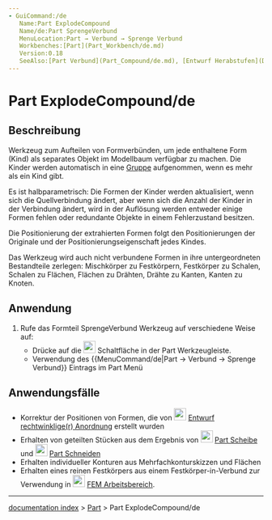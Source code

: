 ```yaml
---
- GuiCommand:/de
   Name:Part ExplodeCompound
   Name/de:Part SprengeVerbund
   MenuLocation:Part → Verbund → Sprenge Verbund
   Workbenches:[Part](Part_Workbench/de.md)
   Version:0.18
   SeeAlso:[Part Verbund](Part_Compound/de.md), [Entwurf Herabstufen](Draft_Downgrade/de.md)
---
```


# Part ExplodeCompound/de


</div>

## Beschreibung

Werkzeug zum Aufteilen von Formverbünden, um jede enthaltene Form (Kind) als separates Objekt im Modellbaum verfügbar zu machen. Die Kinder werden automatisch in eine [Gruppe](Std_Group/de.md) aufgenommen, wenn es mehr als ein Kind gibt.

Es ist halbparametrisch: Die Formen der Kinder werden aktualisiert, wenn sich die Quellverbindung ändert, aber wenn sich die Anzahl der Kinder in der Verbindung ändert, wird in der Auflösung werden entweder einige Formen fehlen oder redundante Objekte in einem Fehlerzustand besitzen.

Die Positionierung der extrahierten Formen folgt den Positionierungen der Originale und der Positionierungseigenschaft jedes Kindes.

Das Werkzeug wird auch nicht verbundene Formen in ihre untergeordneten Bestandteile zerlegen: Mischkörper zu Festkörpern, Festkörper zu Schalen, Schalen zu Flächen, Flächen zu Drähten, Drähte zu Kanten, Kanten zu Knoten.

## Anwendung

1.  Rufe das Formteil SprengeVerbund Werkzeug auf verschiedene Weise auf:
    -   Drücke auf die <img alt="" src=images/Part_ExplodeCompound.svg  style="width:24px;"> Schaltfläche in der Part Werkzeugleiste.
    -   Verwendung des {{MenuCommand/de|Part → Verbund → Sprenge Verbund}} Eintrags im Part Menü

## Anwendungsfälle

-   Korrektur der Positionen von Formen, die von <img alt="" src=images/Draft_OrthoArray.svg  style="width:24px;"> [Entwurf rechtwinklige(r) Anordnung](Draft_Array/de.md) erstellt wurden
-   Erhalten von geteilten Stücken aus dem Ergebnis von <img alt="" src=images/Part_Slice.svg  style="width:24px;"> [Part Scheibe](Part_Slice/de.md) und <img alt="" src=images/Part_Cut.svg  style="width:24px;"> [Part Schneiden](Part_Cut/de.md)
-   Erhalten individueller Konturen aus Mehrfachkonturskizzen und Flächen
-   Erhalten eines reinen Festkörpers aus einem Festkörper-in-Verbund zur Verwendung in <img alt="" src=images/Workbench_FEM.svg  style="width:24px;"> [FEM Arbeitsbereich](FEM_Workbench/de.md).


<div class="mw-translate-fuzzy">





</div>

---
[documentation index](../README.md) > [Part](Part_Workbench.md) > Part ExplodeCompound/de

